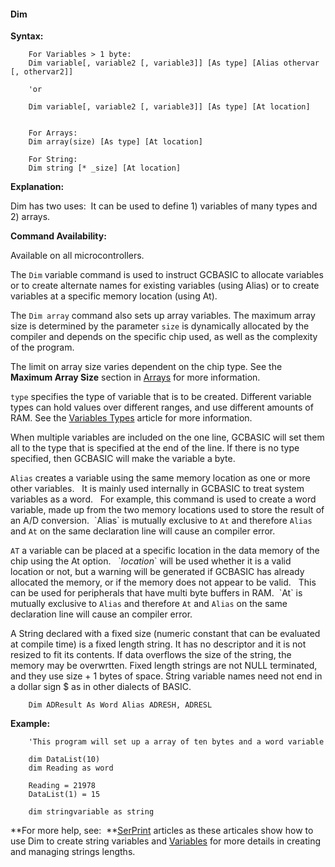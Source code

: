 <div class="section">

<div class="titlepage">

<div>

<div>

#### <span id="_dim"></span>Dim

</div>

</div>

</div>

<span class="strong">**Syntax:**</span>

``` screen
    For Variables > 1 byte:
    Dim variable[, variable2 [, variable3]] [As type] [Alias othervar [, othervar2]]

    'or

    Dim variable[, variable2 [, variable3]] [As type] [At location]


    For Arrays:
    Dim array(size) [As type] [At location]

    For String:
    Dim string [* _size] [At location]
```

<span class="strong">**Explanation:**</span>

Dim has two uses:  It can be used to define 1) variables of many types
and 2) arrays.

<span class="strong">**Command Availability:**</span>

Available on all microcontrollers.

The `Dim` variable command is used to instruct GCBASIC to allocate
variables or to create alternate names for existing variables (using
Alias) or to create variables at a specific memory location (using At).

The `Dim array` command also sets up array variables. The maximum array
size is determined by the parameter `size` is dynamically allocated by
the compiler and depends on the specific chip used, as well as the
complexity of the program.

The limit on array size varies dependent on the chip type. See the <span
class="strong">**Maximum Array Size**</span> section in
<a href="" class="link">Arrays</a> for more information.

`type` specifies the type of variable that is to be created. Different
variable types can hold values over different ranges, and use different
amounts of RAM. See the
<a href="_variable_types.html" class="link" title="Variable Types">Variables Types</a>
article for more information.

When multiple variables are included on the one line, GCBASIC will set
them all to the type that is specified at the end of the line. If there
is no type specified, then GCBASIC will make the variable a byte.

`Alias` creates a variable using the same memory location as one or more
other variables.   It is mainly used internally in GCBASIC to treat
system variables as a word.   For example, this command is used to
create a word variable, made up from the two memory locations used to
store the result of an A/D conversion.  \`Alias\` is mutually exclusive
to `At` and therefore `Alias` and `At` on the same declaration line will
cause an compiler error.

`AT` a variable can be placed at a specific location in the data memory
of the chip using the At option.   \`<span
class="emphasis">*location*</span>\` will be used whether it is a valid
location or not, but a warning will be generated if GCBASIC has already
allocated the memory, or if the memory does not appear to be valid.
  This can be used for peripherals that have multi byte buffers in
RAM.  \`At\` is mutually exclusive to `Alias` and therefore `At` and
`Alias` on the same declaration line will cause an compiler error.

A String declared with a fixed size (numeric constant that can be
evaluated at compile time) is a fixed length string. It has no
descriptor and it is not resized to fit its contents. If data overflows
the size of the string, the memory may be overwrtten. Fixed length
strings are not NULL terminated, and they use size + 1 bytes of space.
String variable names need not end in a dollar sign $ as in other
dialects of BASIC.

``` screen
    Dim ADResult As Word Alias ADRESH, ADRESL
```

<span class="strong">**Example:**</span>

``` screen
    'This program will set up a array of ten bytes and a word variable

    dim DataList(10)
    dim Reading as word

    Reading = 21978
    DataList(1) = 15

    dim stringvariable as string
```

<span class="strong">**For more help,
see:  **</span><a href="_serprint.html" class="link" title="SerPrint">SerPrint</a>
articles as these articales show how to use Dim to create string
variables and
<a href="_variables.html" class="link" title="Variables">Variables</a>
for more details in creating and managing strings lengths.

</div>
